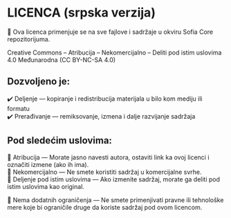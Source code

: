 # LICENCA (srpska verzija)

📝 Ova licenca primenjuje se na sve fajlove i sadržaje u okviru Sofia Core repozitorijuma.

Creative Commons – Atribucija – Nekomercijalno – Deliti pod istim uslovima 4.0 Međunarodna (CC BY-NC-SA 4.0)

## Dozvoljeno je:

✔️ Deljenje — kopiranje i redistribucija materijala u bilo kom mediju ili formatu  
✔️ Prerađivanje — remiksovanje, izmena i dalje razvijanje sadržaja

## Pod sledećim uslovima:

📎 Atribucija — Morate jasno navesti autora, ostaviti link ka ovoj licenci i označiti izmene (ako ih ima).  
🚫 Nekomercijalno — Ne smete koristiti sadržaj u komercijalne svrhe.  
🔁 Deljenje pod istim uslovima — Ako izmenite sadržaj, morate ga deliti pod istim uslovima kao original.

🛑 Nema dodatnih ograničenja — Ne smete primenjivati pravne ili tehnološke mere koje bi ograničile druge da koriste sadržaj pod ovom licencom.
